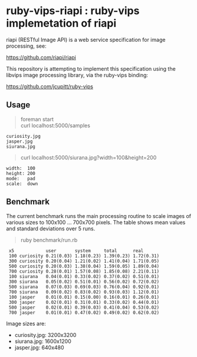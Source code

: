 # ruby-vips-riapi : ruby-vips implemetation of riapi

riapi (RESTful Image API) is a web service specification for image processing,
see:

https://github.com/riapi/riapi

This repository is attempting to implement this specification using the libvips
image processing library, via the ruby-vips binding:

https://github.com/jcupitt/ruby-vips

## Usage

> foreman start<br>
> curl localhost:5000/samples

    curiosity.jpg
    jasper.jpg
    siurana.jpg

> curl localhost:5000/siurana.jpg?width=100\&height=200

    width:  100
    height: 200
    mode:   pad
    scale:  down

## Benchmark

The current benchmark runs the main processing routine to scale images of various sizes to 100x100 ... 700x700 pixels. The table shows mean values and standard deviations over 5 runs.

> ruby benchmark/run.rb

     x5            user       system     total      real       
     100 curiosity 0.21(0.03) 1.18(0.23) 1.39(0.23) 1.72(0.31) 
     300 curiosity 0.20(0.04) 1.21(0.02) 1.41(0.04) 1.71(0.05) 
     500 curiosity 0.20(0.03) 1.38(0.04) 1.59(0.05) 1.89(0.04) 
     700 curiosity 0.28(0.01) 1.57(0.08) 1.85(0.08) 2.21(0.11) 
     100 siurana   0.04(0.01) 0.33(0.02) 0.37(0.02) 0.51(0.01) 
     300 siurana   0.05(0.02) 0.51(0.01) 0.56(0.02) 0.72(0.02) 
     500 siurana   0.07(0.03) 0.69(0.03) 0.76(0.04) 0.92(0.01) 
     700 siurana   0.09(0.02) 0.83(0.02) 0.93(0.03) 1.12(0.01) 
     100 jasper    0.01(0.01) 0.15(0.00) 0.16(0.01) 0.26(0.01) 
     300 jasper    0.02(0.01) 0.31(0.01) 0.33(0.02) 0.44(0.01) 
     500 jasper    0.02(0.01) 0.39(0.03) 0.41(0.04) 0.53(0.02) 
     700 jasper    0.01(0.01) 0.47(0.02) 0.49(0.02) 0.62(0.02) 

Image sizes are:

 * curiosity.jpg: 3200x3200
 * siurana.jpg: 1600x1200
 * jasper.jpg: 640x480
